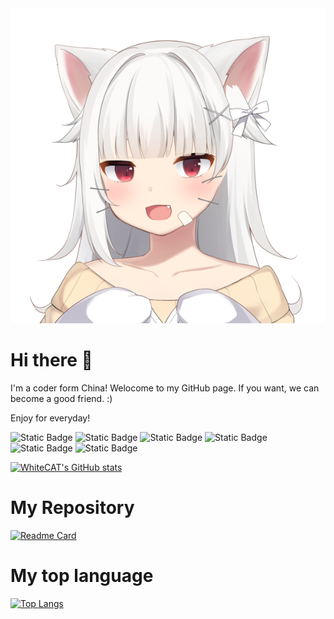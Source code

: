 <div align="center"> <img src="WhiteCAT.png"/> </div>

# Hi there 👋
I'm a coder form China!
Welocome to my GitHub page.
If you want, we can become a good friend. :)

Enjoy for everyday!

![Static Badge](https://img.shields.io/badge/-.NET-8A2BE2?logo=.net&link=https%3A%2F%2Fdotnet.microsoft.com)
![Static Badge](https://img.shields.io/badge/-C%2B%2B-blue?logo=c%2B%2B)
![Static Badge](https://img.shields.io/badge/-C-blue?logo=c)
![Static Badge](https://img.shields.io/badge/-C%23-blue?logo=csharp)
![Static Badge](https://img.shields.io/badge/-Kotlin-f56513?logo=kotlin)
![Static Badge](https://img.shields.io/badge/-Java-orange?logo=java)

[![WhiteCAT's GitHub stats](https://github-readme-stats.vercel.app/api?username=whitecat346&count_private=true&show_icons=true&theme=highcontrast)](https://github.com/anuraghazra/github-readme-stats)

# My Repository
[![Readme Card](https://github-readme-stats.vercel.app/api/pin/?username=whitecat346&repo=QQBot-Code-for-go-cqhttp)](https://github.com/anuraghazra/github-readme-stats)

# My top language
[![Top Langs](https://github-readme-stats.vercel.app/api/top-langs/?username=whitecat346)](https://github.com/anuraghazra/github-readme-stats)

